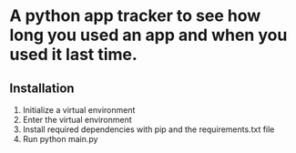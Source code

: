 # A python app tracker to see how long you used an app and when you used it last time.

## Installation
1. Initialize a virtual environment
2. Enter the virtual environment
3. Install required dependencies with pip and the requirements.txt file
5. Run python main.py
